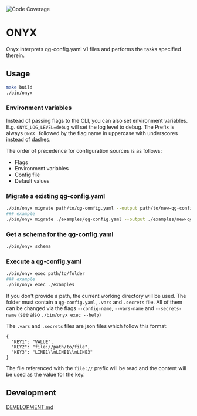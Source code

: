 ![Code Coverage](https://img.shields.io/endpoint?url=https://gist.githubusercontent.com/frank-bee/819f17e6f8166534e73c8acf9ee58726/raw/5feff5c9155b9d7e9218c41190684d071d99aed4/onyx-coverage-badge.json)
# ONYX

Onyx interprets qg-config.yaml v1 files and performs the tasks specified therein.

## Usage

```bash
make build
./bin/onyx
```

### Environment variables

Instead of passing flags to the CLI, you can also set environment variables. E.g. `ONYX_LOG_LEVEL=debug` will set the log level to debug. The Prefix is always `ONYX_` followed by the flag name in uppercase with underscores instead of dashes.

The order of precedence for configuration sources is as follows:
- Flags
- Environment variables
- Config file
- Default values

### Migrate a existing qg-config.yaml

```bash
./bin/onyx migrate path/to/qg-config.yaml --output path/to/new-qg-config.yaml
### example
./bin/onyx migrate ./examples/qg-config.yaml --output ./examples/new-qg-config.yaml
```

### Get a schema for the qg-config.yaml

```bash
./bin/onyx schema
```

### Execute a qg-config.yaml

```bash
./bin/onyx exec path/to/folder 
### example
./bin/onyx exec ./examples
```

If you don't provide a path, the current working directory will be used. The folder must contain a `qg-config.yaml`, `.vars` and `.secrets` file. All of them can be changed via the flags `--config-name`, `--vars-name` and `--secrets-name` (see also `./bin/onyx exec --help`)

The `.vars` and `.secrets` files are json files which follow this format:

```
{
  "KEY1": "VALUE",
  "KEY2": "file://path/to/file",
  "KEY3": "LINE1\\nLINE1\\nLINE3"
}
```

The file referenced with the `file://` prefix will be read and the content will be used as the value for the key.


## Development

[DEVELOPMENT.md](DEVELOPMENT.md)
